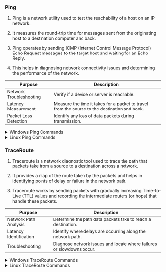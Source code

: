 ### Ping

1. Ping is a network utility used to test the reachability of a host on an IP network. 

2. It measures the round-trip time for messages sent from the originating host to a destination computer and back.

3. Ping operates by sending ICMP (Internet Control Message Protocol) Echo Request messages to the target host and waiting for an Echo Reply. 

4. This helps in diagnosing network connectivity issues and determining the performance of the network.

<table class="table-size-for-cloud-services">
    <thead>
        <tr>
            <th>Purpose</th>
            <th>Description</th>
        </tr>
    </thead>
    <tbody>
        <tr>
            <td><span class="custom-header">Network Troubleshooting</span></td>
            <td>Verify if a device or server is reachable.</td>
        </tr>
        <tr>
            <td><span class="custom-header">Latency Measurement</span></td>
            <td>Measure the time it takes for a packet to travel from the source to the destination and back.</td>
        </tr>
        <tr>
            <td><span class="custom-header">Packet Loss Detection</span></td>
            <td>Identify any loss of data packets during transmission.</td>
        </tr>
    </tbody>
</table>

<details>
<summary> Windows Ping Commands</summary>
    ```js
    # To perform a basic ping test to a target address (IP address or hostname)


    ```
    ![ping command](../Images/Ping/ping.png)

    ```js
    # To send a specific number of ping requests

    ```

    ![ping count command](../Images/Ping/count.png)

    ```js
    # To specify the size of the ping packet

    
    ```

    ![ping size of the packet](../Images/Ping/SizeOfPacket.png)

    ```js
    # To set a timeout period for each ping reply

    
    ```
    ![ping timeout period](../Images/Ping/TimeOfPacket.png)

    ```js
    # To continuously ping the destination until stopped manually

    
    ```
    ![ping continuously](../Images/Ping/UnstoppablePackets.png)

    ```js
    # To set the TTL value for each ping packet

    [Time-to-Live value, which shows the number of hops the packet has made]

    
    ```
    ![TTL](../Images/Ping/TTl.png)

</details>

<details>
<summary> Linux Ping Commands</summary>
    ```js
# To perform a basic ping test to a target address (IP address or hostname)



```
![Linux](../Images/Linux-Ping.png)

```js
# To send a specific number of ping requests


```
![Linux](../Images/Ping-Linux.png)
```js
# To specify the size of the ping packet


```
![Linux](../Images/PING-Packet.png)

```js
# To set a timeout period for each ping reply


```
![Linux](../Images/TimeOut.png)
```js
# To set the TTL value for each ping packet

[Time-to-Live value, which shows the number of hops the packet has made]


```

![Linux](../Images/TTL.png)

</details>

### TraceRoute

1. Traceroute is a network diagnostic tool used to trace the path that packets take from a source to a destination across a network. 

2. It provides a map of the route taken by the packets and helps in identifying points of delay or failure in the network path. 

3. Traceroute works by sending packets with gradually increasing Time-to-Live (TTL) values and recording the intermediate routers (or hops) that handle these packets.

<table class="table-size-for-cloud-services">
    <thead>
        <tr>
            <th>Purpose</th>
            <th>Description</th>
        </tr>
    </thead>
    <tbody>
        <tr>
            <td><span class="custom-header">Network Path Analysis</span></td>
            <td>Determine the path data packets take to reach a destination.</td>
        </tr>
        <tr>
            <td><span class="custom-header">Latency Identification</span></td>
            <td>Identify where delays are occurring along the network path.</td>
        </tr>
        <tr>
            <td><span class="custom-header">Troubleshooting</span></td>
            <td>Diagnose network issues and locate where failures or slowdowns occur.</td>
        </tr>
    </tbody>
</table>

<details>
<summary>Windows TraceRoute Commands</summary>
    ```js
    # To perform a basic traceroute to a target address (IP address or hostname)

    
    ```
    ![trace command](../Images/TraceRoute/Trace.png)

</details>

<details>
<summary>Linux TraceRoute Commands</summary>
```js
# To perform a basic traceroute to a target address (IP address or hostname)


```
</details>

### IPv4 to Decimal Conversion

An IP address can be represented in two primary formats:

    1. **Dotted-Decimal Notation:** Four decimal numbers separated by dots (e.g., 192.168.1.1).
    2. **Decimal Format:** A single decimal number.

Converting from dotted-decimal notation to a single decimal number can be useful for various networking tasks, such as IP address calculations and storage.

:::tip

For converting IPv4 to Decimal visit [IPv4 to Decimal Conversion](https://www.ipaddressguide.com/ip)

:::


### CIDR to IPv4 Conversion

1. CIDR (Classless Inter-Domain Routing) is a way to allocate IP addresses and route IP packets more flexibly than the older class-based addressing. 

2. CIDR notation expresses an IP address and its associated network mask in a compact format. For example, `192.168.1.0/24` indicates the IP address `192.168.1.0` with a subnet mask of `255.255.255.0`.

    1. **IP Address:** Specifies the network address.
    2. **Subnet Mask:** Determines the network and host portion of the IP address.
    3. **CIDR Notation:** Combines both in a format like `IP_address/Prefix_length`.

:::tip

For converting CIDR to IPv4 visit [CIDR to IPv4 Conversion](https://www.ipaddressguide.com/cidr)

:::

### Netmask

1. A `netmask`, also known as a subnet mask, is a 32-bit number that is used in conjunction with an IP address to specify which part of the address represents the network and which part represents the host.

2. It determines which portion of an IP address is used for the network address and which portion is used for host addresses. 

3. Netmasks are essential for routing IP packets between networks and identifying hosts within a subnet.

4. For example, in the IP address `192.168.1.1` with a netmask of `255.255.255.0`, the first 24 bits `(255.255.255)` represent the network address, while the remaining 8 bits (0) represent the host address.

#### Netmask Notation
:::info
1. **Decimal Notation:** Netmasks are often represented in dotted-decimal format, 
    e.g.,`255.255.255.0.`

2. **CIDR Notation:** Alternatively, netmasks are represented in CIDR (Classless Inter-Domain Routing) notation, which specifies the number of bits used for the network portion. For example, `192.168.1.1/24` means that the first 24 bits are used for the network portion.

3. Learn more about [Netmask](https://www.ipaddressguide.com/netmask)
:::
